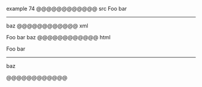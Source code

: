 example 74
@@@@@@@@@@@@ src
Foo
bar
* * *
baz
@@@@@@@@@@@@ xml
<?xml version="1.0" encoding="UTF-8"?>
<!DOCTYPE document SYSTEM "CommonMark.dtd">
<document xmlns="http://commonmark.org/xml/1.0">
  <paragraph>
    <text>Foo</text>
    <softbreak />
    <text>bar</text>
  </paragraph>
  <thematic_break />
  <paragraph>
    <text>baz</text>
  </paragraph>
</document>
@@@@@@@@@@@@ html
<p>Foo
bar</p>
<hr />
<p>baz</p>
@@@@@@@@@@@@
